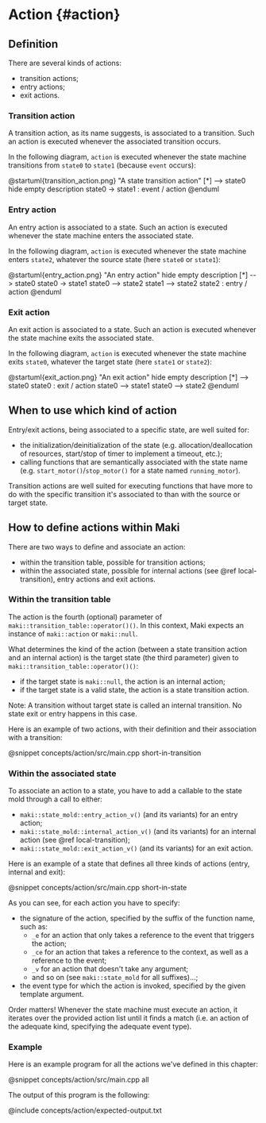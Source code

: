# Action {#action}

## Definition

There are several kinds of actions:

* transition actions;
* entry actions;
* exit actions.

### Transition action

A transition action, as its name suggests, is associated to a transition. Such an action is executed whenever the associated transition occurs.

In the following diagram, `action` is executed whenever the state machine transitions from `state0` to `state1` (because `event` occurs):

@startuml{transition_action.png} "A state transition action"
[*] --> state0
hide empty description
state0 -> state1 : event / action
@enduml

### Entry action

An entry action is associated to a state. Such an action is executed whenever the state machine enters the associated state.

In the following diagram, `action` is executed whenever the state machine enters `state2`, whatever the source state (here `state0` or `state1`):

@startuml{entry_action.png} "An entry action"
hide empty description
[*] --> state0
state0 -> state1
state0 --> state2
state1 --> state2
state2 : entry / action
@enduml

### Exit action

An exit action is associated to a state. Such an action is executed whenever the state machine exits the associated state.

In the following diagram, `action` is executed whenever the state machine exits `state0`, whatever the target state (here `state1` or `state2`):

@startuml{exit_action.png} "An exit action"
hide empty description
[*] --> state0
state0 : exit / action
state0 --> state1
state0 --> state2
@enduml

## When to use which kind of action

Entry/exit actions, being associated to a specific state, are well suited for:

* the initialization/deinitialization of the state (e.g. allocation/deallocation of resources, start/stop of timer to implement a timeout, etc.);
* calling functions that are semantically associated with the state name (e.g. `start_motor()`/`stop_motor()` for a state named `running_motor`).

Transition actions are well suited for executing functions that have more to do with the specific transition it's associated to than with the source or target state.

## How to define actions within Maki

There are two ways to define and associate an action:

* within the transition table, possible for transition actions;
* within the associated state, possible for internal actions (see @ref local-transition), entry actions and exit actions.

### Within the transition table

The action is the fourth (optional) parameter of `maki::transition_table::operator()()`. In this context, Maki expects an instance of `maki::action` or `maki::null`.

What determines the kind of the action (between a state transition action and an internal action) is the target state (the third parameter) given to `maki::transition_table::operator()()`:

* if the target state is `maki::null`, the action is an internal action;
* if the target state is a valid state, the action is a state transition action.

Note: A transition without target state is called an internal transition. No state exit or entry happens in this case.

Here is an example of two actions, with their definition and their association with a transition:

@snippet concepts/action/src/main.cpp short-in-transition

### Within the associated state

To associate an action to a state, you have to add a callable to the state mold through a call to either:

* `maki::state_mold::entry_action_v()` (and its variants) for an entry action;
* `maki::state_mold::internal_action_v()` (and its variants) for an internal action (see @ref local-transition);
* `maki::state_mold::exit_action_v()` (and its variants) for an exit action.

Here is an example of a state that defines all three kinds of actions (entry, internal and exit):

@snippet concepts/action/src/main.cpp short-in-state

As you can see, for each action you have to specify:

* the signature of the action, specified by the suffix of the function name, such as:
    * `_e` for an action that only takes a reference to the event that triggers the action;
    * `_ce` for an action that takes a reference to the context, as well as a reference to the event;
    * `_v` for an action that doesn't take any argument;
    * and so on (see `maki::state_mold` for all suffixes)...;
* the event type for which the action is invoked, specified by the given template argument.

Order matters! Whenever the state machine must execute an action, it iterates over the provided action list until it finds a match (i.e. an action of the adequate kind, specifying the adequate event type).

### Example

Here is an example program for all the actions we've defined in this chapter:

@snippet concepts/action/src/main.cpp all

The output of this program is the following:

@include concepts/action/expected-output.txt
